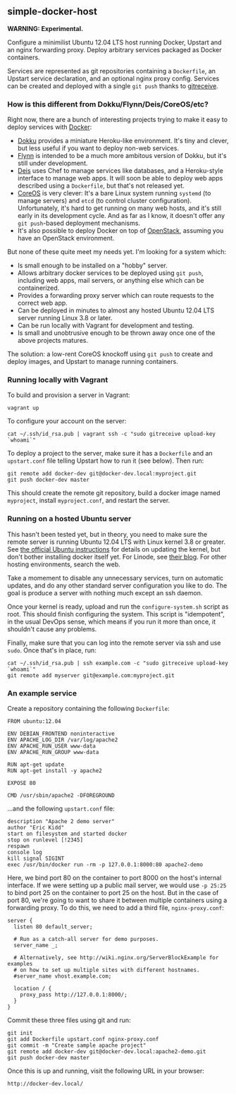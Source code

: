 ## simple-docker-host

**WARNING: Experimental.**

Configure a minimilist Ubuntu 12.04 LTS host running Docker, Upstart and an
nginx forwarding proxy.  Deploy arbitrary services packaged as Docker
containers.

Services are represented as git repositories containing a `Dockerfile`, an
Upstart service declaration, and an optional nginx proxy config.  Services
can be created and deployed with a single `git push` thanks to
[gitreceive][].

[gitreceive]: https://github.com/progrium/gitreceive

### How is this different from Dokku/Flynn/Deis/CoreOS/etc?

Right now, there are a bunch of interesting projects trying to make it easy
to deploy services with [Docker][]:

* [Dokku][] provides a miniature Heroku-like environment.  It's tiny and
  clever, but less useful if you want to deploy non-web services.
* [Flynn][] is intended to be a much more ambitous version of Dokku, but it's
  still under development.
* [Deis][] uses Chef to manage services like databases, and a Heroku-style
  interface to manage web apps.  It will soon be able to deploy web apps
  described using a `Dockerfile`, but that's not released yet.
* [CoreOS][] is very clever: It's a bare Linux system running `systemd` (to
  manage servers) and `etcd` (to control cluster configuration).
  Unfortunately, it's hard to get running on many web hosts, and it's still
  early in its development cycle.  And as far as I know, it doesn't offer
  any `git push`-based deployment mechanisms.
* It's also possible to deploy Docker on top of [OpenStack][], assuming
  you have an OpenStack environment.

But none of these quite meet my needs yet.  I'm looking for a system which:

* Is small enough to be installed on a "hobby" server.
* Allows arbitrary docker services to be deployed using `git push`,
  including web apps, mail servers, or anything else which can be
  containerized.
* Provides a forwarding proxy server which can route requests to the correct
  web app.
* Can be deployed in minutes to almost any hosted Ubuntu 12.04 LTS server
  running Linux 3.8 or later.
* Can be run locally with Vagrant for development and testing.
* Is small and unobtrusive enough to be thrown away once one of the above
  projects matures.

The solution: a low-rent CoreOS knockoff using `git push` to create and
deploy images, and Upstart to manage running containers.

[Docker]: http://www.docker.io/
[Dokku]: https://github.com/progrium/dokku
[Flynn]: https://flynn.io/
[Deis]: http://deis.io/
[CoreOS]: https://coreos.com/
[OpenStack]: https://wiki.openstack.org/wiki/Docker

### Running locally with Vagrant

To build and provision a server in Vagrant:

    vagrant up

To configure your account on the server:

    cat ~/.ssh/id_rsa.pub | vagrant ssh -c "sudo gitreceive upload-key `whoami`"

To deploy a project to the server, make sure it has a `Dockerfile` and an
`upstart.conf` file telling Upstart how to run it (see below).  Then run:

    git remote add docker-dev git@docker-dev.local:myproject.git
    git push docker-dev master

This should create the remote git repository, build a docker image named
`myproject`, install `myproject.conf`, and restart the server.

### Running on a hosted Ubuntu server

This hasn't been tested yet, but in theory, you need to make sure the
remote server is running Ubuntu 12.04 LTS with Linux kernel 3.8 or greater.
See [the official Ubuntu instructions][ubuntu] for details on updating the
kernel, but don't bother installing docker itself yet.  For Linode, see
[their blog][linode].  For other hosting environments, search the web.

Take a momement to disable any unnecessary services, turn on automatic
updates, and do any other standard server configuration you like to do.
The goal is produce a server with nothing much except an ssh daemon.

Once your kernel is ready, upload and run the `configure-system.sh` script
as root.  This should finish configuring the system.  This script is
"idempotent", in the usual DevOps sense, which means if you run it more
than once, it shouldn't cause any problems.

Finally, make sure that you can log into the remote server via ssh and use
`sudo`.  Once that's in place, run:

    cat ~/.ssh/id_rsa.pub | ssh example.com -c "sudo gitreceive upload-key `whoami`"
    git remote add myserver git@example.com:myproject.git

[ubuntu]: http://docs.docker.io/en/latest/installation/ubuntulinux/
[linode]: https://blog.linode.com/2014/01/03/docker-on-linode/

### An example service

Create a repository containing the following `Dockerfile`:

    FROM ubuntu:12.04
    
    ENV DEBIAN_FRONTEND noninteractive
    ENV APACHE_LOG_DIR /var/log/apache2
    ENV APACHE_RUN_USER www-data
    ENV APACHE_RUN_GROUP www-data
    
    RUN apt-get update
    RUN apt-get install -y apache2
    
    EXPOSE 80
    
    CMD /usr/sbin/apache2 -DFOREGROUND

...and the following `upstart.conf` file:

    description "Apache 2 demo server"
    author "Eric Kidd"
    start on filesystem and started docker
    stop on runlevel [!2345]
    respawn
    console log
    kill signal SIGINT
    exec /usr/bin/docker run -rm -p 127.0.0.1:8000:80 apache2-demo

Here, we bind port 80 on the container to port 8000 on the host's internal
interface.  If we were setting up a public mail server, we would use `-p
25:25` to bind port 25 on the container to port 25 on the host.  But in the
case of port 80, we're going to want to share it between multiple
containers using a forwarding proxy.  To do this, we need to add a third
file, `nginx-proxy.conf`:

    server {
      listen 80 default_server;
    
      # Run as a catch-all server for demo purposes.
      server_name _;
    
      # Alternatively, see http://wiki.nginx.org/ServerBlockExample for examples
      # on how to set up multiple sites with different hostnames.
      #server_name vhost.example.com;
    
      location / {
        proxy_pass http://127.0.0.1:8000/;
      }
    }

Commit these three files using git and run:

    git init
    git add Dockerfile upstart.conf nginx-proxy.conf
    git commit -m "Create sample apache project"
    git remote add docker-dev git@docker-dev.local:apache2-demo.git
    git push docker-dev master

Once this is up and running, visit the following URL in your browser:

    http://docker-dev.local/
